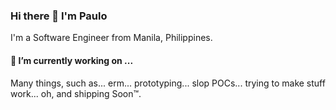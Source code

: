 ### Hi there 👋 I'm Paulo

I'm a Software Engineer from Manila, Philippines.

#### 🔭 I’m currently working on ...

Many things, such as... erm... prototyping... slop POCs... trying to make stuff work... oh, and shipping Soon™.
<!--
**pauvictorio/pauvictorio** is a ✨ _special_ ✨ repository because its `README.md` (this file) appears on your GitHub profile.

Here are some ideas to get you started:

- 🔭 I’m currently working on ...
- 🌱 I’m currently learning ...
- 👯 I’m looking to collaborate on ...
- 🤔 I’m looking for help with ...
- 💬 Ask me about ...
- 📫 How to reach me: ...
- 😄 Pronouns: ...
- ⚡ Fun fact: ...
-->
